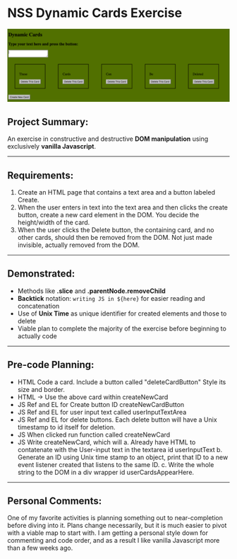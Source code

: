 # NSS Dynamic Cards Exercise

![Splashpage](https://raw.githubusercontent.com/mitchellblom/dynCards/cards/dynCards.png)

## Project Summary:
An exercise in constructive and destructive **DOM manipulation** using exclusively **vanilla Javascript**.

<hr>

## Requirements:
1. Create an HTML page that contains a text area and a button labeled Create.
1. When the user enters in text into the text area and then clicks the create button, create a new card element in the DOM. You decide the height/width of the card.
1. When the user clicks the Delete button, the containing card, and no other cards, should then be removed from the DOM. Not just made invisible, actually removed from the DOM.

<hr>

## Demonstrated:
 - Methods like **.slice** and **.parentNode.removeChild**
 - **Backtick** notation: `writing JS in ${here}` for easier reading and concatenation
 - Use of **Unix Time** as unique identifier for created elements and those to delete
 - Viable plan to complete the majority of the exercise before beginning to actually code


<hr>

## Pre-code Planning:
 - HTML Code a card. Include a button called "deleteCardButton" Style its size and border.
 - HTML -> Use the above card within createNewCard
 - JS Ref and EL for Create button ID createNewCardButton
 - JS Ref and EL for user input text called userInputTextArea
 - JS Ref and EL for delete buttons. Each delete button will have a Unix timestamp to id itself for deletion. 
 - JS When clicked run function called createNewCard
 - JS Write createNewCard, which will
	a. Already have HTML to contatenate with the User-input text in the textarea id userInputText
	b. Generate an ID using Unix time stamp to an object, 
			print that ID to a new event listener created that listens to the same ID.
	c. Write the whole string to the DOM in a div wrapper id userCardsAppearHere.

<hr>

## Personal Comments:

One of my favorite activities is planning something out to near-completion before diving into it. Plans change necessarily, but it is much easier to pivot with a viable map to start with. I am getting a personal style down for commenting and code order, and as a result I like vanilla Javascript more than a few weeks ago.